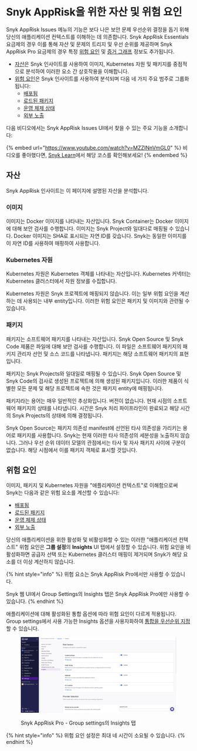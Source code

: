 # Snyk AppRisk을 위한 자산 및 위험 요인

Snyk AppRisk Issues 메뉴의 기능은 보다 나은 보안 문제 우선순위 결정을 돕기 위해 당신의 애플리케이션 컨텍스트를 이해하는 데 의존합니다. Snyk AppRisk Essentials 요금제의 경우 이를 통해 자산 및 문제의 트리지 및 우선 순위를 제공하며 Snyk AppRisk Pro 요금제의 경우 특정 [위험 요인](./#risk-factors) 및 [증거 그래프](../using-the-issues-ui-with-snyk-apprisk/evidence-graph.md) 정보도 추가됩니다.&#x20;

* [자산](./#자산)은 Snyk 인사이트를 사용하여 이미지, Kubernetes 자원 및 패키지를 중점적으로 분석하여 이러한 요소 간 상호작용을 이해합니다.
* [위험 요인](./#risk-factors)은 Snyk 인사이트를 사용하여 분석되며 다음 네 가지 주요 범주로 그룹화됩니다:
  * [배포됨](risk-factor-deployed.md)&#x20;
  * [로드된 패키지](risk-factor-loaded-package.md)
  * [운영 체제 상태](risk-factor-os-condition.md)&#x20;
  * [외부 노출](risk-factor-public-facing.md)

다음 비디오에서는 Snyk AppRisk Issues UI에서 찾을 수 있는 주요 기능을 소개합니다:

{% embed url="https://www.youtube.com/watch?v=MZZINnVmGL0" %}
비디오를 좋아했다면, [Snyk Learn](https://learn.snyk.io/catalog/?type=product-training\&topics=AppRisk)에서 해당 코스를 확인해보세요!
{% endembed %}

## 자산

Snyk AppRisk 인사이트는 이 페이지에 설명된 자산을 분석합니다.

### 이미지

이미지는 Docker 이미지를 나타내는 자산입니다. Snyk Container는 Docker 이미지에 대해 보안 검사를 수행합니다. 이미지는 Snyk Project와 일대다로 매핑될 수 있습니다. Docker 이미지는 SHA로 표시되는 자연 ID를 갖습니다. Snyk는 동일한 이미지를 이 자연 ID를 사용하여 매핑하여 사용합니다.

### Kubernetes 자원

Kubernetes 자원은 Kubernetes 객체를 나타내는 자산입니다. Kubernetes 커넥터는 Kubernetes 클러스터에서 자원 정보를 수집합니다.&#x20;

Kubernetes 자원은 Snyk 프로젝트에 매핑되지 않습니다. 이는 일부 위험 요인을 계산하는 데 사용되는 내부 entity입니다. 이러한 위험 요인은 패키지 및 이미지와 관련될 수 있습니다.

### 패키지

패키지는 소프트웨어 패키지를 나타내는 자산입니다. Snyk Open Source 및 Snyk Code 제품은 파일에 대해 보안 검사를 수행합니다. 이 파일은 소프트웨어 패키지의 패키지 관리자 선언 및 소스 코드를 나타냅니다. 패키지는 해당 소프트웨어 패키지의 표현입니다.

패키지는 Snyk Projects와 일대일로 매핑될 수 있습니다. Snyk Open Source 및 Snyk Code의 검사로 생성된 프로젝트에 의해 생성된 패키지입니다. 이러한 제품이 식별한 모든 문제 및 해당 프로젝트에 속한 것은 패키지 entity에 매핑됩니다.&#x20;

패키지라는 용어는 매우 일반적인 추상화입니다. 버전이 없습니다. 현재 시점의 소프트웨어 패키지의 상태를 나타냅니다. 시간은 Snyk 처리 파이프라인이 완료되고 해당 시간의 Snyk Projects의 상태에 의해 결정됩니다.&#x20;

Snyk Open Source는 패키지 의존성 manifest에 선언된 타사 의존성을 가리키는 용어로 패키지를 사용합니다. Snyk는 현재 이러한 타사 의존성의 세분성을 노출하지 않습니다. 그러나 우선 순위 데이터 모델의 관점에서는 타사 및 자사 패키지 사이에 구분이 없습니다. 해당 시점에서 이를 패키지 객체로 표시할 것입니다.

## 위험 요인

이미지, 패키지 및 Kubernetes 자원을 "애플리케이션 컨텍스트"로 이해함으로써 Snyk는 다음과 같은 위험 요소를 계산할 수 있습니다:

* [배포됨](risk-factor-deployed.md)
* [로드된 패키지](risk-factor-loaded-package.md)
* [운영 체제 상태](risk-factor-os-condition.md)
* [외부 노출](risk-factor-public-facing.md)

당신의 애플리케이션을 위한 활성화 및 비활성화할 수 있는 이러한 "애플리케이션 컨텍스트" 위험 요인은 **그룹 설정**의 **Insights** UI 탭에서 설정할 수 있습니다. 위험 요인을 비활성화하면 공급자 선택 또는 Kubernetes 클러스터 매핑이 제거되며 Snyk가 해당 요소를 더 이상 계산하지 않습니다.&#x20;

{% hint style="info" %}
위험 요소는 Snyk AppRisk Pro에서만 사용할 수 있습니다.

Snyk 웹 UI에서 Group Settings의 Insights 탭은 Snyk AppRisk Pro에만 사용할 수 있습니다.&#x20;
{% endhint %}

애플리케이션에 대해 활성화된 통합 옵션에 따라 위험 요인이 다르게 적용됩니다. Group settings에서 사용 가능한 Insights 옵션을 사용자화하여 [통합을 우선순위 지정](../set-up-insights-for-snyk-apprisk/#prioritize-your-integrations)할 수 있습니다.

<figure><img src="../../../.gitbook/assets/image (457).png" alt="Snyk AppRisk Pro - Group settings의 Insights 탭"><figcaption><p>Snyk AppRisk Pro - Group settings의 Insights 탭</p></figcaption></figure>

{% hint style="info" %}
위험 요인 설정은 최대 네 시간이 소요될 수 있습니다.
{% endhint %}